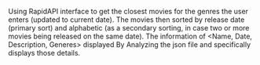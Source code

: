 Using RapidAPI interface to get the closest movies for the genres the user enters (updated to current date). 
The movies then sorted by release date (primary sort) and alphabetic 
(as a secondary sorting, in case two or more movies being released on the same date). 
The information of <Name, Date, Description, Generes> displayed By Analyzing the json file and specifically displays those details.

